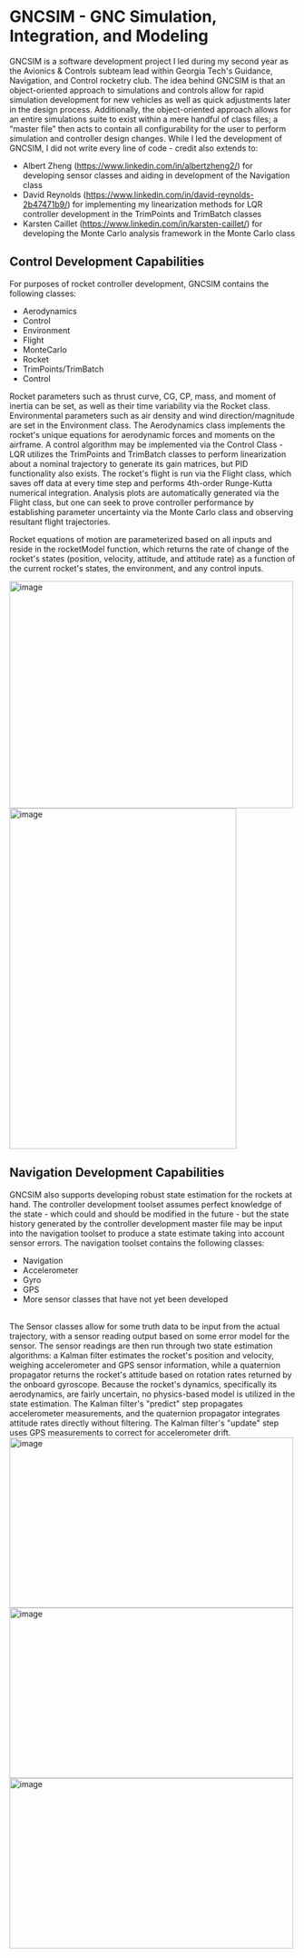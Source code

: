 # GNCSIM - GNC Simulation, Integration, and Modeling
GNCSIM is a software development project I led during my second year as the Avionics & Controls subteam lead within Georgia Tech's Guidance, Navigation, and Control rocketry club. The idea behind GNCSIM is that an object-oriented approach to simulations and controls allow for rapid simulation development for new vehicles as well as quick adjustments later in the design process. Additionally, the object-oriented approach allows for an entire simulations suite to exist within a mere handful of class files; a “master file” then acts to contain all configurability for the user to perform simulation and controller design changes. While I led the development of GNCSIM, I did not write every line of code - credit also extends to:
- Albert Zheng (https://www.linkedin.com/in/albertzheng2/) for developing sensor classes and aiding in development of the Navigation class
- David Reynolds (https://www.linkedin.com/in/david-reynolds-2b47471b9/) for implementing my linearization methods for LQR controller development in the TrimPoints and TrimBatch classes
- Karsten Caillet (https://www.linkedin.com/in/karsten-caillet/) for developing the Monte Carlo analysis framework in the Monte Carlo class

## Control Development Capabilities
For purposes of rocket controller development, GNCSIM contains the following classes:
- Aerodynamics
- Control
- Environment
- Flight
- MonteCarlo
- Rocket
- TrimPoints/TrimBatch
- Control

Rocket parameters such as thrust curve, CG, CP, mass, and moment of inertia can be set, as well as their time variability via the Rocket class. Environmental parameters such as air density and wind direction/magnitude are set in the Environment class. The Aerodynamics class implements the rocket's unique equations for aerodynamic forces and moments on the airframe. A control algorithm may be implemented via the Control Class - LQR utilizes the TrimPoints and TrimBatch classes to perform linearization about a nominal trajectory to generate its gain matrices, but PID functionality also exists. The rocket's flight is run via the Flight class, which saves off data at every time step and performs 4th-order Runge-Kutta numerical integration. Analysis plots are automatically generated via the Flight class, but one can seek to prove controller performance by establishing parameter uncertainty via the Monte Carlo class and observing resultant flight trajectories.

Rocket equations of motion are parameterized based on all inputs and reside in the rocketModel function, which returns the rate of change of the rocket's states (position, velocity, attitude, and attitude rate) as a function of the current rocket's states, the environment, and any control inputs.

<img width="500" height="400" alt="image" src="https://github.com/user-attachments/assets/c64d57e8-b52d-4c2a-9f7d-a19354905a04" />
<img width="400" height="600" alt="image" src="https://github.com/user-attachments/assets/4bce322d-18d8-4153-b75d-c49978239ee0" />

## Navigation Development Capabilities
GNCSIM also supports developing robust state estimation for the rockets at hand. The controller development toolset assumes perfect knowledge of the state - which could and should be modified in the future - but the state history generated by the controller development master file may be input into the navigation toolset to produce a state estimate taking into account sensor errors. The navigation toolset contains the following classes:
- Navigation
- Accelerometer
- Gyro
- GPS
- More sensor classes that have not yet been developed<br>
<br>
The Sensor classes allow for some truth data to be input from the actual trajectory, with a sensor reading output based on some error model for the sensor. The sensor readings are then run through two state estimation algorithms: a Kalman filter estimates the rocket's position and velocity, weighing accelerometer and GPS sensor information, while a quaternion propagator returns the rocket's attitude based on rotation rates returned by the onboard gyroscope. Because the rocket's dynamics, specifically its aerodynamics, are fairly uncertain, no physics-based model is utilized in the state estimation. The Kalman filter's "predict" step propagates accelerometer measurements, and the quaternion propagator integrates attitude rates directly without filtering. The Kalman filter's "update" step uses GPS measurements to correct for accelerometer drift. <br>
<img width="500" height="300" alt="image" src="https://github.com/user-attachments/assets/3d94b91f-4c4b-4b2d-9b26-0e2a691d1782" />
<img width="500" height="300" alt="image" src="https://github.com/user-attachments/assets/3c32f784-9c0f-42b0-83d8-9bb16f3b3463" />
<img width="500" height="300" alt="image" src="https://github.com/user-attachments/assets/5b69cda8-a858-4e8d-b70f-a32386e7ddb2" />








